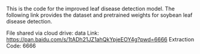 This is the code for the improved leaf disease detection model.
The following link provides the dataset and pretrained weights for soybean leaf disease detection.

File shared via cloud drive: data
Link: https://pan.baidu.com/s/1tADh21JZ1ahQkYpjeEOY4g?pwd=6666
Extraction Code: 6666
